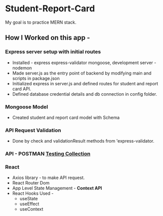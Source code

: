 # Student-Report-Card
My goal is to practice MERN stack.
## How I Worked on this app -

### Express server setup with initial routes
* Installed - express express-validator mongoose, development server - nodemon
* Made server.js as the entry point of backend by modifying main and scripts in package.json
* Initialized express in server.js and defined routes for student and report card API.
* Defined database credential details and db connection in config folder.

### Mongoose Model
* Created student and report card model with Schema

### API Request Validation 
* Done by check and validationResult methods from 'express-validator.

### API - POSTMAN [Testing Collection](https://www.postman.com/manodevi/workspace/student-report-card/documentation/17909886-c56a515a-32b0-4996-8079-d0cc0bcd8ed7)

### React
* Axios library - to make API request.
* React Router Dom
* App Level State Management - __Context API__
* React Hooks Used - 
  * useState  
  * useEffect
  * useContext



